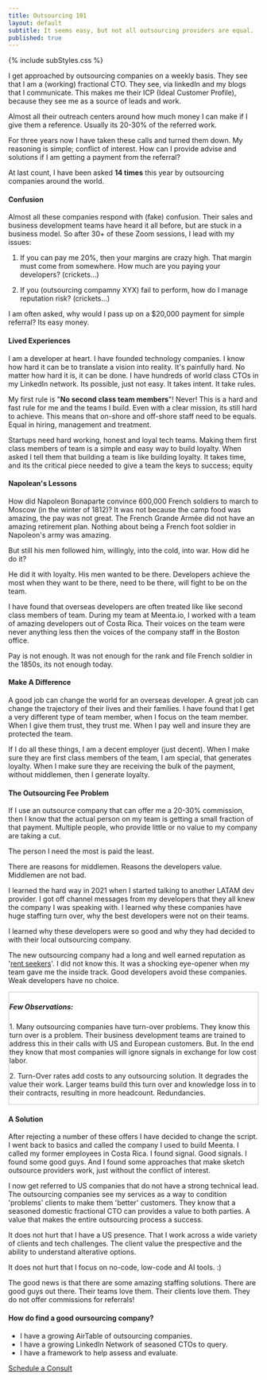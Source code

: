 ```yaml
---
title: Outsourcing 101
layout: default
subtitle: It seems easy, but not all outsourcing providers are equal. 
published: true
---
```



{% include subStyles.css %}

I get approached by outsourcing companies on a weekly basis. They see that I am
a (working) fractional CTO. They see, via linkedIn and my blogs that I communicate.
This makes me their ICP (Ideal Customer Profile), because they see me as a source
of leads and work.

Almost all their outreach centers around how much money I can make if I give them
a reference. Usually its 20-30% of the referred work.

For three years now I have taken these calls and turned them down. My reasoning is
simple; conflict of interest. How can I provide advise and solutions if I am getting
a payment from the referral?

<div class="alert alert-danger" role="alert">
At last count, I have been asked <b>14 times</b> this year by outsourcing companies
around the world.
</div>

#### Confusion

Almost all these companies respond with (fake) confusion. Their sales and business development
teams have heard it all before, but are stuck in a business model. So after 30+ of these
Zoom sessions, I lead with my issues:

1. If you can pay me 20%, then your margins are crazy high. That margin must come
from somewhere. How much are you paying your developers? (crickets...)

2. If you (outsourcing compamny XYX) fail to perform, how do I manage reputation
risk? (crickets...)

I am often asked, why would I pass up on a $20,000 payment for simple referral? Its easy money.

#### Lived Experiences

I am a developer at heart. I have founded technology companies. I know how hard
it can be to translate a vision into reality. It's painfully hard. No matter
how hard it is, it can be done. I have hundreds of world class CTOs in my LinkedIn
network. Its possible, just not easy. It takes intent. It take rules.

My first rule is "**No second class team members**"! Never! This is a hard and fast rule for me and the
teams I build. Even with a clear mission, its still hard to achieve. This means
that on-shore and off-shore staff need to be equals. Equal in hiring, management
and treatment.

Startups need hard working, honest and loyal tech teams. Making them first class
members of team is a simple and easy way to build loyalty. When asked I tell them
that building a team is like building loyalty. It takes time, and its the critical
piece needed to give a team the keys to success; equity

#### Napolean's Lessons

How did Napoleon Bonaparte convince 600,000 French soldiers to march to Moscow (in the winter of 1812)? It was
not because the camp food was amazing, the pay was not great. The French Grande Armée did not
have an amazing retirement plan. Nothing about being a French foot soldier in Napoleon's army
was amazing.

But still his men followed him, willingly, into the cold, into war. How did he do it?

He did it with loyalty. His men wanted to be there. Developers achieve the most when
they want to be there, need to be there, will fight to be on the team.

I have found that overseas developers are often treated like like second class
members of team. During my team at Meenta.io, I worked with a team of amazing
developers out of Costa Rica. Their voices on the team were never anything less
then the voices of the company staff in the Boston office.

Pay is not enough. It was not enough for the rank and file French soldier in
the 1850s, its not enough today.

#### Make A Difference

A good job can change the world for an overseas developer. A great job can
change the trajectory of their lives and their families. I have found that
I get a very different type of team member, when I focus on the team member. When
I give them trust, they trust me. When I pay well and insure they are protected
the team.

If I do all these things, I am a decent employer (just decent). When I make sure they
are first class members of the team, I am special, that generates loyalty. When I make sure they
are receiving the bulk of the payment, without middlemen, then I generate loyalty.

#### The Outsourcing Fee Problem

If I use an outsource company that can offer me a 20-30% commission, then I know that the
actual person on my team is getting a small fraction of that payment. Multiple people,
who provide little or no value to my company are taking a cut.

The person I need the most is paid the least.

There are reasons for middlemen. Reasons the developers value. Middlemen are
not bad.

I learned the hard way in 2021 when I started talking to another LATAM
dev provider. I got off channel messages from my developers that they all
knew the company I was speaking with. I learned why these companies have
huge staffing turn over, why the best developers were not on their teams.

I learned why these developers were so good and why they had decided to with
their local outsourcing company.

The new outsourcing company had a long and well earned reputation as '<a href="https://www.investopedia.com/terms/r/rentseeking.asp" target="_blank">rent seekers</a>'. I did not know this. It was a shocking eye-opener when my team gave me the inside track. Good developers avoid these companies. Weak developers have no choice.

<div class="alert alert-light" role="alert">
  <h5>
    Few Observations:
  </h5>
  <p>
    1. Many outsourcing companies have turn-over problems. They know this turn
    over is a problem. Their business development teams are trained to address
    this in their calls with US and European customers. But. In the end they know
    that most companies will ignore signals in exchange for low cost labor.
  </p>
  <p>
    2. Turn-Over rates add costs to any outsourcing solution. It degrades the value
    their work. Larger teams build this turn over and knowledge loss in to their
    contracts, resulting in more headcount. Redundancies.
  </p>
</div>

#### A Solution

After rejecting a number of these offers I have decided to change the
script. I went back to basics and called the company I used to build Meenta.
I called my former employees in Costa Rica. I found signal. Good signals. I found 
some good guys. And I found some approaches that make sketch outsource providers
work, just without the conflict of interest.

I now get referred to US companies that do not have a strong
technical lead. The outsourcing companies see my services as a way to
condition 'problems' clients to make them 'better' customers. They know that
a seasoned domestic fractional CTO can provides a value to both parties. A 
value that makes the entire outsourcing process a success.

It does not hurt that I have a US presence. That I work across a wide
variety of clients and tech challenges. The client value the prespective
and the ability to understand alterative options.

It does not hurt that I focus on no-code, low-code and AI tools. :)

<style>
  .alert-light {
    border: 2px solid #DFDFDF;
    background-color: #FFF;
  }
</style>

<div class="alert alert-success" role="alert">
  <p>
    The good news is that there are some amazing staffing solutions.
    There are good guys out there. Their teams love them. Their clients
    love them. They do not offer commissions for referrals!
  </p>
</div>

<div class="alert alert-success" role="alert">
    <div class="row">
        <div class="col-8">
            <h4>
               How do find a good oursourcing company?
            </h4>
            <ul>
               <li>I have a growing AirTable of outsourcing companies.</li>
               <li>I have a growing LinkedIn Network of seasoned CTOs to query.</li>
               <li>I have a framework to help assess and evaluate.</li>
            </ul>
        </div>
        <div class="col-4 d-flex align-items-center">
          <a type="button" class="btn w-100  btn-success" target="_blank"
            href="https://calendly.com/stephan-smith/outsourcing-cto?utm_source=site&utm_medium=cta&utm_campaign=calendly">
            Schedule a Consult
          </a>
        </div>
    </div>

</div>
